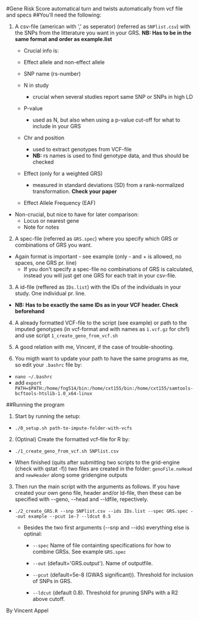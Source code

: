 #Gene Risk Score automatical turn and twists automatically from vcf file and specs
##You'll need the following:
 1. A csv-file (american with ',' as seperator) (referred as `SNPlist.csv`) with the SNPs from the litterature you want in your GRS. **NB: Has to be in the same format and order as 
example.list**
    * Crucial info is: 
    * Effect allele and non-effect allele
    * SNP name (rs-number)
    * N in study 
      * crucial when several studies report same SNP or SNPs in high LD
    * P-value 
      * used as N, but also when using a p-value cut-off for what to include in your GRS
    * Chr and position
      * used to extract genotypes from VCF-file
      * **NB:** rs names is used to find genotype data, and thus should be checked

    * Effect (only for a weighted GRS)
      * measured in standard deviations (SD) from a rank-normalized transformation. **Check your paper**
    * Effect Allele Frequency (EAF)

  * Non-crucial, but nice to have for later comparison:
    * Locus or nearest gene
    * Note for notes

2. A spec-file (referred as `GRS.spec`) where you specify which GRS or combinations of GRS you want. 
  * Again format is important - see example (only - and + is allowed, no spaces, one GRS pr. line)
    * If you don't specify a spec-file no combinations of GRS is calculated, instead you will just get one GRS for each trait in your csv-file.

3. A id-file (reffered as `IDs.list`) with the IDs of the individuals in your study. One individual pr. line. 
  * **NB: Has to be exactly the same IDs as in your VCF header. Check beforehand**

4. A already formatted VCF-file to the script (see example) or path to the imputed genotypes (in vcf-format and with names as `1.vcf.gz` for chr1) and use script
`1_create_geno_from_vcf.sh`

5. A good relation with me, Vincent, if the case of trouble-shooting.

6. You migth want to update your path to have the same programs as me, so edit your `.bashrc` file by:
 * `nano ~/.bashrc`
 * add `export PATH=$PATH:/home/fng514/bin:/home/cxt155/bin:/home/cxt155/samtools-bcftools-htslib-1.0_x64-linux`

##Running the program

1. Start by running the setup:

  * `./0_setup.sh path-to-impute-folder-with-vcfs`

2. (Optinal) Create the formatted vcf-file for R by:

  * `./1_create_geno_from_vcf.sh SNPlist.csv`

  * When finished (quits after submitting two scripts to the grid-engine (check with qstat -f)) two files are created in the folder: `genoFile.noHead` and `newHeader` along some gridengine outputs

3. Then run the main script with the arguments as follows. If you have created your own geno file, header and/or ld-file, then these can be specified with --geno, --head and --ldfile, repectively.

  * `./2_create_GRS.R --snp SNPlist.csv --ids IDs.list --spec GRS.spec --out example --pcut 1e-7 --ldcut 0.5`

    * Besides the two first arguments (--snp and --ids) everything else is optinal:
    
      * `--spec` Name of file containting specifications for how to combine GRSs. See example `GRS.spec`

      * `--out` (default='GRS.output'). Name of outputfile.

      * `--pcut` (default=5e-8 (GWAS significant)). Threshold for inclusion of SNPs in GRS.

      * `--ldcut` (default 0.8). Threshold for pruning SNPs with a R2 above cutoff.

By Vincent Appel
